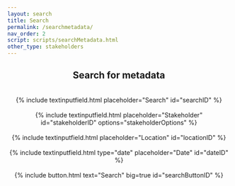 ```yaml
---
layout: search
title: Search
permalink: /searchmetadata/
nav_order: 2
script: scripts/searchMetadata.html
other_type: stakeholders
--- 
```


<center>
<h2>Search for metadata</h2>
<br>
{% include textinputfield.html placeholder="Search" id="searchID" %}
<br><br>
{% include textinputfield.html placeholder="Stakeholder" id="stakeholderID" options="stakeholderOptions" %}
<br><br>
{% include textinputfield.html placeholder="Location" id="locationID" %}
<br><br>
{% include textinputfield.html type="date" placeholder="Date" id="dateID" %}
<br><br>
{% include button.html text="Search" big=true id="searchButtonID" %} 
</center>